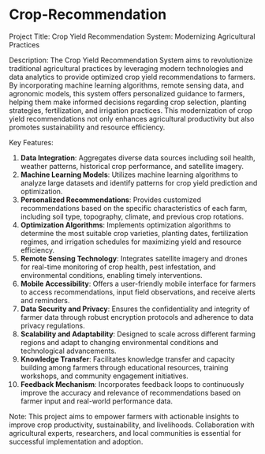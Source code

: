 # Crop-Recommendation
Project Title: Crop Yield Recommendation System: Modernizing Agricultural Practices

Description:
The Crop Yield Recommendation System aims to revolutionize traditional agricultural practices by leveraging modern technologies and data analytics to provide optimized crop yield recommendations to farmers. By incorporating machine learning algorithms, remote sensing data, and agronomic models, this system offers personalized guidance to farmers, helping them make informed decisions regarding crop selection, planting strategies, fertilization, and irrigation practices. This modernization of crop yield recommendations not only enhances agricultural productivity but also promotes sustainability and resource efficiency.

Key Features:
1. **Data Integration**: Aggregates diverse data sources including soil health, weather patterns, historical crop performance, and satellite imagery.
2. **Machine Learning Models**: Utilizes machine learning algorithms to analyze large datasets and identify patterns for crop yield prediction and optimization.
3. **Personalized Recommendations**: Provides customized recommendations based on the specific characteristics of each farm, including soil type, topography, climate, and previous crop rotations.
4. **Optimization Algorithms**: Implements optimization algorithms to determine the most suitable crop varieties, planting dates, fertilization regimes, and irrigation schedules for maximizing yield and resource efficiency.
5. **Remote Sensing Technology**: Integrates satellite imagery and drones for real-time monitoring of crop health, pest infestation, and environmental conditions, enabling timely interventions.
6. **Mobile Accessibility**: Offers a user-friendly mobile interface for farmers to access recommendations, input field observations, and receive alerts and reminders.
7. **Data Security and Privacy**: Ensures the confidentiality and integrity of farmer data through robust encryption protocols and adherence to data privacy regulations.
8. **Scalability and Adaptability**: Designed to scale across different farming regions and adapt to changing environmental conditions and technological advancements.
9. **Knowledge Transfer**: Facilitates knowledge transfer and capacity building among farmers through educational resources, training workshops, and community engagement initiatives.
10. **Feedback Mechanism**: Incorporates feedback loops to continuously improve the accuracy and relevance of recommendations based on farmer input and real-world performance data.


Note: This project aims to empower farmers with actionable insights to improve crop productivity, sustainability, and livelihoods. Collaboration with agricultural experts, researchers, and local communities is essential for successful implementation and adoption.
